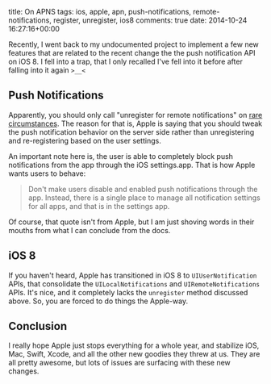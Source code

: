 title: On APNS
tags: ios, apple, apn, push-notifications, remote-notifications, register, unregister, ios8
comments: true
date: 2014-10-24 16:27:16+00:00

Recently, I went back to my undocumented project to implement a few new features that are related to the recent change the the push notification API on iOS 8. I fell into a trap, that I only recalled I've fell into it before after falling into it again `>__<`

## Push Notifications

Apparently, you should only call "unregister for remote notifications" on [rare circumstances](https://developer.apple.com/library/ios/DOCUMENTATION/UIKit/Reference/UIApplication_Class/index.html#//apple_ref/occ/instm/UIApplication/unregisterForRemoteNotifications). The reason for that is, Apple is saying that you should tweak the push notification behavior on the server side rather than unregistering and re-registering based on the user settings.

An important note here is, the user is able to completely block push notifications from the app through the iOS settings.app. That is how Apple wants users to behave:

> Don't make users disable and enabled push notifications through the app. Instead, there is a single place to manage all notification settings for all apps, and that is in the settings app.

Of course, that quote isn't from Apple, but I am just shoving words in their mouths from what I can conclude from the docs.

## iOS 8

If you haven't heard, Apple has transitioned in iOS 8 to `UIUserNotification` APIs, that consolidate the `UILocalNotifications` and `UIRemoteNotifications` APIs. It's nice, and it completely lacks the `unregister` method discussed above. So, you are forced to do things the Apple-way.

## Conclusion

I really hope Apple just stops everything for a whole year, and stabilize iOS, Mac, Swift, Xcode, and all the other new goodies they threw at us. They are all pretty awesome, but lots of issues are surfacing with these new changes.
